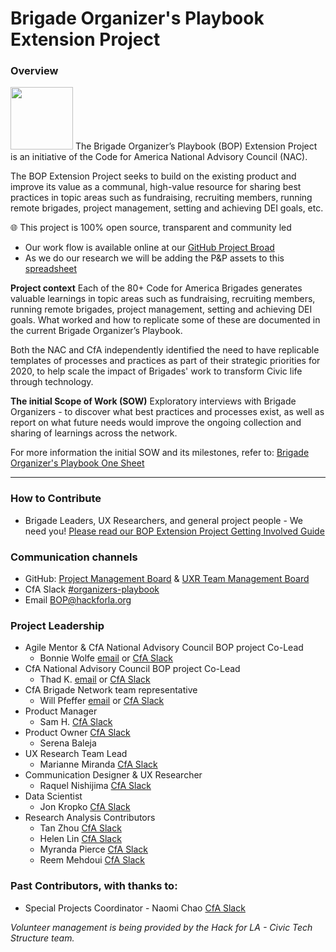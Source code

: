 # Brigade Organizer's Playbook Extension Project

### Overview
<img src="https://user-images.githubusercontent.com/37763229/94065214-afd7bc00-fd9f-11ea-93c6-6ad264e38b3e.png" width=100 align=”right”>
The Brigade Organizer’s Playbook (BOP) Extension Project is an initiative of the Code for America National Advisory Council (NAC). 

The BOP Extension Project seeks to build on the existing product and improve its value as a communal, high-value resource for sharing best practices in topic areas such as fundraising, recruiting members, running remote brigades, project management, setting and achieving DEI goals, etc.

🌐 This project is 100% open source, transparent and community led
- Our work flow is available online at our [GitHub Project Broad](https://github.com/codeforamerica/brigade-playbook/projects/1) 
- As we do our research we will be adding the P&P assets to this [spreadsheet](https://docs.google.com/spreadsheets/d/1N0VSDhYyy5WhX_z18Q0RvLlGO29JGGdMxVsD4X3nFYs/edit?usp=sharing)

**Project context**
Each of the 80+ Code for America Brigades generates valuable learnings in topic areas such as fundraising, recruiting members, running remote brigades, project management, setting and achieving DEI goals. What worked and how to replicate some of these are documented in the current Brigade Organizer’s Playbook.

Both the NAC and CfA independently identified the need to have replicable templates of processes and practices as part of their strategic priorities for 2020, to help scale the impact of Brigades' work to transform Civic life through technology.

**The initial Scope of Work (SOW)** 
Exploratory interviews with Brigade Organizers - to discover what best practices and processes exist, as well as report on what future needs would improve the ongoing collection and sharing of learnings across the network.

For more information the initial SOW and its milestones, refer to: [Brigade Organizer's Playbook One Sheet](https://docs.google.com/document/d/1P7HmROzkFYVyu7cFkzirwgO-F4i8v6ijQQ4PF44f5bE/)

---

### How to Contribute
   -  Brigade Leaders, UX Researchers, and general project people - We need you!  [Please read our BOP Extension Project Getting Involved Guide](https://docs.google.com/document/d/1A2Tyqu4oqQevJa3vlrqeOrGT-jANs6CIbgyOpKKdcds/edit?usp=sharing)

### Communication channels
- GitHub: [Project Management Board](https://github.com/codeforamerica/brigade-playbook/projects/1) & [UXR Team Management Board](https://github.com/codeforamerica/brigade-playbook/projects/2)
- CfA Slack [#organizers-playbook](https://cfa.slack.com/archives/G0196272BBN)
- Email [BOP@hackforla.org](mailto:BOP@hackforla.org) 

### Project Leadership
   - Agile Mentor & CfA National Advisory Council BOP project Co-Lead
      - Bonnie Wolfe [email](mailto:bonnie@hackforla.org) or [CfA Slack](https://codeforamerica.slack.com/team/UGREE50MT)
   - CfA National Advisory Council BOP project Co-Lead
      - Thad K. [email](mailto:bonnie@hackforla.org) or [CfA Slack](https://codeforamerica.slack.com/team/UAU40G31A)
   - CfA Brigade Network team representative
      - Will Pfeffer [email](wpfeffer@codeforamerica.org) or [CfA Slack](https://codeforamerica.slack.com/team/U014MEJV6KT)
   - Product Manager 
      - Sam H. [CfA Slack](https://codeforamerica.slack.com/team/U019C4LERSM)
   - Product Owner [CfA Slack](https://codeforamerica.slack.com/team/U01FUJ7124S)
     - Serena Baleja 
   - UX Research Team Lead
      - Marianne Miranda [CfA Slack](https://codeforamerica.slack.com/team/U01ASEG8HK5)
   - Communication Designer & UX Researcher 
      - Raquel Nishijima [CfA Slack](https://codeforamerica.slack.com/team/U01EJ7KMLCV)
   - Data Scientist 
      - Jon Kropko [CfA Slack](https://codeforamerica.slack.com/team/UL9U380TH)
   - Research Analysis Contributors 
      - Tan Zhou [CfA Slack](https://codeforamerica.slack.com/team/UPMSC27G8)
      - Helen Lin [CfA Slack](https://codeforamerica.slack.com/team/U01B79J9V9B)
      - Myranda Pierce [CfA Slack](https://codeforamerica.slack.com/team/U01E521NT2L)
      - Reem Mehdoui [CfA Slack](https://codeforamerica.slack.com/team/U01DF6AE5TL)
   
### Past Contributors, with thanks to:
- Special Projects Coordinator
      - Naomi Chao [CfA Slack](https://codeforamerica.slack.com/team/U018DSK3231)

_Volunteer management is being provided by the Hack for LA - Civic Tech Structure team._
